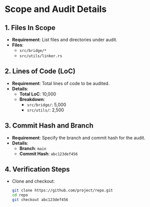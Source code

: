# Scope and Audit Details

## 1. Files In Scope
- **Requirement**: List files and directories under audit.
- **Files**:
  - `src/bridge/*`
  - `src/utils/linker.rs`

## 2. Lines of Code (LoC)
- **Requirement**: Total lines of code to be audited.
- **Details**:
  - **Total LoC**: 10,000
  - **Breakdown**:
    - `src/bridge/`: 5,000
    - `src/utils/`: 2,500

## 3. Commit Hash and Branch
- **Requirement**: Specify the branch and commit hash for the audit.
- **Details**:
  - **Branch**: `main`
  - **Commit Hash**: `abc123def456`

## 4. Verification Steps
- Clone and checkout:
  ```bash
  git clone https://github.com/project/repo.git
  cd repo
  git checkout abc123def456
